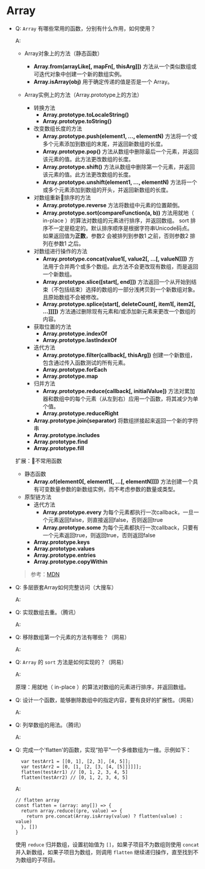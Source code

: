 # Array

- Q: `Array` 有哪些常用的函数，分别有什么作用，如何使用？

  A:

  - Array对象上的方法（静态函数）
    - **Array.from(arrayLike[, mapFn[, thisArg]])** 方法从一个类似数组或可迭代对象中创建一个新的数组实例。
    - **Array.isArray(obj)** 用于确定传递的值是否是一个 Array。

  - Array实例上的方法（Array.prototype上的方法）
    - 转换方法
      - **Array.prototype.toLocaleString()**
      - **Array.prototype.toString()**
    - 改变数组长度的方法
      - **Array.prototype.push(element1, ..., elementN)** 方法将一个或多个元素添加到数组的末尾，并返回新数组的长度。
      - **Array.prototype.pop()** 方法从数组中删除最后一个元素，并返回该元素的值。此方法更改数组的长度。
      - **Array.prototype.shift()** 方法从数组中删除第一个元素，并返回该元素的值。此方法更改数组的长度。
      - **Array.prototype.unshift(element1, ..., elementN)** 方法将一个或多个元素添加到数组的开头，并返回新数组的长度。
    - 对数组重新排序的方法
      - **Array.prototype.reverse** 方法将数组中元素的位置颠倒。
      - **Array.prototype.sort(compareFunction(a, b))** 方法用就地（ in-place ）的算法对数组的元素进行排序，并返回数组。 sort 排序不一定是稳定的。默认排序顺序是根据字符串Unicode码点。 如果返回值为**正数**，参数2 会被排列到参数1 之前，否则参数2 排列在参数1 之后。
    - 对数组进行操作的方法
      - **Array.prototype.concat(value1[, value2[, ...[, valueN]]])** 方法用于合并两个或多个数组。此方法不会更改现有数组，而是返回一个新数组。
      - **Array.prototype.slice([start[, end]])** 方法返回一个从开始到结束（不包括结束）选择的数组的一部分浅拷贝到一个新数组对象。且原始数组不会被修改。
      - **Array.prototype.splice(start[, deleteCount[, item1[, item2[, ...]]]])** 方法通过删除现有元素和/或添加新元素来更改一个数组的内容。
    - 获取位置的方法
      - **Array.prototype.indexOf**
      - **Array.prototype.lastIndexOf**
    - 迭代方法
      - **Array.prototype.filter(callback[, thisArg])** 创建一个新数组，包含通过传入函数测试的所有元素。
      - **Array.prototype.forEach**
      - **Array.prototype.map**
    - 归并方法
      - **Array.prototype.reduce(callback[, initialValue])** 方法对累加器和数组中的每个元素（从左到右）应用一个函数，将其减少为单个值。
      - **Array.prototype.reduceRight**
    - **Array.prototype.join(separator)** 将数组拼接起来返回一个新的字符串
    - **Array.prototype.includes**
    - **Array.prototype.find**
    - **Array.prototype.fill**

  扩展：不常用函数
  - 静态函数
    - **Array.of(element0[, element1[, ...[, elementN]]])** 方法创建一个具有可变数量参数的新数组实例，而不考虑参数的数量或类型。
  - 原型链方法
    - 迭代方法
      - **Array.prototype.every** 为每个元素都执行一次callback，一旦一个元素返回false，则直接返回false，否则返回true
      - **Array.prototype.some** 为每个元素都执行一次callback，只要有一个元素返回true，则返回true，否则返回false
    - **Array.prototype.keys**
    - **Array.prototype.values**
    - **Array.prototype.entries**
    - **Array.prototype.copyWithin**

  > 参考：[MDN](https://developer.mozilla.org/zh-CN/docs/Web/JavaScript/Reference/Global_Objects/Array)

- Q: 多层嵌套Array如何完整访问（大搜车）

  A:

- Q: 实现数组去重。（腾讯）

  A:

- Q: 移除数组第一个元素的方法有哪些？（网易）

  A:

- Q: `Array` 的 `sort` 方法是如何实现的？（网易）

  A:

  原理：用就地（ in-place ）的算法对数组的元素进行排序，并返回数组。

- Q: 设计一个函数，能够删除数组中的指定内容，要有良好的扩展性。（网易）

  A:

- Q: 列举数组的用法。（腾讯）

  A:

- Q: 完成一个'flatten'的函数，实现“拍平”一个多维数组为一维。示例如下：
  ```
    var testArr1 = [[0, 1], [2, 3], [4, 5]];
    var testArr2 = [0, [1, [2, [3, [4, [5]]]]]];
    flatten(testArr1) // [0, 1, 2, 3, 4, 5]
    flatten(testArr2) // [0, 1, 2, 3, 4, 5]
  ```

  A:

  ```
  // flatten array
  const flatten = (array: any[]) => {
    return array.reduce((pre, value) => {
      return pre.concat(Array.isArray(value) ? flatten(value) : value)
    }, [])
  }
  ```
  使用 `reduce` 归并数组，设置初始值为 `[]`，如果子项目不为数组则使用 `concat` 并入新数组，如果子项目为数组，则调用 `flatten` 继续递归操作，直至找到不为数组的子项目。